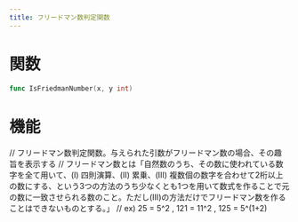 ```yaml
---
title: フリードマン数判定関数
---
```

# 関数
```go
func IsFriedmanNumber(x, y int)
```

# 機能
// フリードマン数判定関数。与えられた引数がフリードマン数の場合、その趣旨を表示する
// フリードマン数とは「自然数のうち、その数に使われている数字を全て用いて、(I) 四則演算、(II) 累乗、(III) 複数個の数字を合わせて2桁以上の数にする、という3つの方法のうち少なくとも1つを用いて数式を作ることで元の数に一致させられる数のこと。ただし(III)の方法だけでフリードマン数を作ることはできないものとする。」
// ex) 25 = 5^2 , 121 = 11^2 , 125 = 5^(1+2)